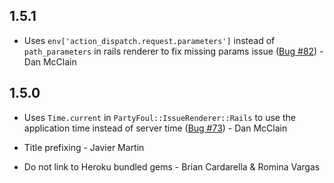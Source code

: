 ## 1.5.1
 
 * Uses `env['action_dispatch.request.parameters']` instead of
   `path_parameters` in rails renderer to fix missing params issue
   ([Bug #82](https://github.com/dockyard/party_foul/issues/82)) - Dan McClain

## 1.5.0

 * Uses `Time.current` in `PartyFoul::IssueRenderer::Rails` to use the
   application time instead of server time
   ([Bug #73](https://github.com/dockyard/party_foul/issues/73)) - Dan McClain

 * Title prefixing - Javier Martin
 * Do not link to Heroku bundled gems - Brian Cardarella & Romina Vargas
